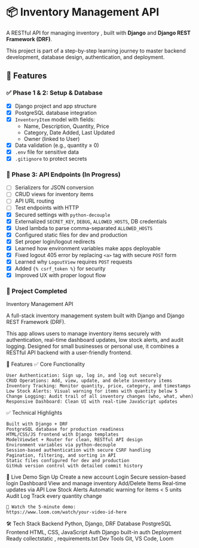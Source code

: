 # 📦 Inventory Management API

A RESTful API for managing inventory , built with **Django** and **Django REST Framework (DRF)**.

This project is part of a step-by-step learning journey to master backend development, database design, authentication, and deployment.

## 🎯 Features

### ✅ Phase 1 & 2: Setup & Database

- [x] Django project and app structure
- [x] PostgreSQL database integration
- [x] `InventoryItem` model with fields:
  - Name, Description, Quantity, Price
  - Category, Date Added, Last Updated
  - Owner (linked to User)
- [x] Data validation (e.g., quantity ≥ 0)
- [x] `.env` file for sensitive data
- [x] `.gitignore` to protect secrets

### 🚧 Phase 3: API Endpoints (In Progress)

- [ ] Serializers for JSON conversion
- [ ] CRUD views for inventory items
- [ ] API URL routing
- [ ] Test endpoints with HTTP
- [x] Secured settings with `python-decouple`
- [x] Externalized `SECRET_KEY`, `DEBUG`, `ALLOWED_HOSTS`, DB credentials
- [x] Used lambda to parse comma-separated `ALLOWED_HOSTS`
- [x] Configured static files for dev and production
- [x] Set proper login/logout redirects
- [x] Learned how environment variables make apps deployable
- [x] Fixed logout 405 error by replacing `<a>` tag with secure `POST` form
- [x] Learned why `LogoutView` requires `POST` requests
- [x] Added `{% csrf_token %}` for security
- [x] Improved UX with proper logout flow

### 🚧 Project Completed

Inventory Management API

A full-stack inventory management system built with Django and Django REST Framework (DRF).

This app allows users to manage inventory items securely with authentication, real-time dashboard updates, low stock alerts, and audit logging. Designed for small businesses or personal use, it combines a RESTful API backend with a user-friendly frontend.

🎯 Features
✅ Core Functionality

    User Authentication: Sign up, log in, and log out securely
    CRUD Operations: Add, view, update, and delete inventory items
    Inventory Tracking: Monitor quantity, price, category, and timestamps
    Low Stock Alerts: Visual warning for items with quantity below 5
    Change Logging: Audit trail of all inventory changes (who, what, when)
    Responsive Dashboard: Clean UI with real-time JavaScript updates

✅ Technical Highlights

    Built with Django + DRF
    PostgreSQL database for production readiness
    HTML/CSS/JS frontend with Django templates
    ModelViewSet + Router for clean, RESTful API design
    Environment variables via python-decouple
    Session-based authentication with secure CSRF handling
    Pagination, filtering, and sorting in API
    Static files configured for dev and production
    GitHub version control with detailed commit history

🚀 Live Demo
Sign Up
Create a new account
Login
Secure session-based login
Dashboard
View and manage inventory
Add/Delete Items
Real-time updates via API
Low Stock Alerts
Automatic warning for items < 5 units
Audit Log
Track every quantity change

    🔗 Watch the 5-minute demo:
    https://www.loom.com/watch/your-video-id-here

🛠️ Tech Stack
Backend
Python, Django, DRF
Database
PostgreSQL
Frontend
HTML, CSS, JavaScript
Auth
Django built-in auth
Deployment Ready
collectstatic
,
requirements.txt
Dev Tools
Git, VS Code, Loom
